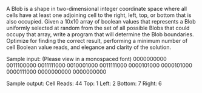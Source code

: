 A Blob is a shape in two-dimensional integer coordinate space where all cells have at least one adjoining cell to the right, left, top, or bottom that is also occupied. Given a 10x10 array of boolean values that represents a Blob uniformly selected at random from the set of all possible Blobs that could occupy that array, write a program that will determine the Blob boundaries. Optimize for finding the correct result, performing a minimum number of cell Boolean value reads, and elegance and clarity of the solution.
 
Sample input: (Please view in a monospaced font)
0000000000
0011100000
0011111000
0010001000
0011111000
0000101000
0000101000
0000111000
0000000000
0000000000

Sample output:
Cell Reads: 44
Top: 1
Left: 2
Bottom: 7
Right: 6
